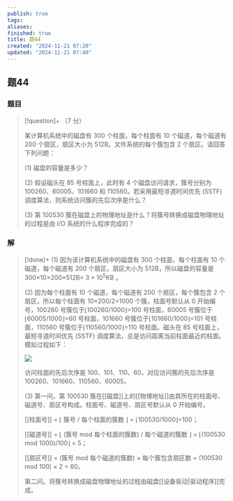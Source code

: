 ```yaml
---
publish: true
tags: 
aliases: 
finished: true
title: 题44
created: "2024-11-21 07:20"
updated: "2024-11-21 07:40"
---
```

## 题44
### 题目
> [!question]+
> （7 分）
> 
> 某计算机系统中的磁盘有 300 个柱面，每个柱面有 10 个磁道，每个磁道有 200 个扇区，扇区大小为 512B。文件系统的每个簇包含 2 个扇区。请回答下列问题：
> 
> (1) 磁盘的容量是多少？
> 
> (2) 假设磁头在 85 号柱面上，此时有 4 个磁盘访问请求，簇号分别为 100260、60005、101660 和 110560。若采用最短寻道时间优先 (SSTF) 调度算法，则系统访问簇的先后次序是什么？
> 
> (3) 第 100530 簇在磁盘上的物理地址是什么？将簇号转换成磁盘物理地址的过程是由 I/O 系统的什么程序完成的？
### 解
> [!done]+
> (1) 因为该计算机系统中的磁盘有 300 个柱面，每个柱面有 10 个磁道，每个磁道有 200 个扇区，扇区大小为 512B，所以磁盘的容量是 300×10×200×512B= $3\times10^5\text{KB}$ 。
> 
> (2) 因为每个柱面有 10 个磁道，每个磁道有 200 个扇区，每个簇包含 2 个扇区，所以每个柱面有 10×200/2=1000 个簇，柱面号默认从 0 开始编号，100260 号簇位于⌊100260/1000⌋=100 号柱面，60005 号簇位于⌊60005/1000⌋=60 号柱面，101660 号簇位于⌊101660/1000⌋=101 号柱面，110560 号簇位于⌊110560/1000⌋=110 号柱面。磁头在 85 号柱面上，最短寻道时间优先 (SSTF) 调度算法，总是访问距离当前柱面最近的柱面。模拟过程如下：
> 
> ![](https://pica.zhimg.com/v2-a7f9fe8a4fd8003fd8518ae489e34828_r.jpg)
> 
> 访问柱面的先后次序是 100、101、110、60，对应访问簇的先后次序是 100260、101660、110560、60005。
> 
> (3) 第一问。第 100530 簇在[[磁盘]]上的[[物理地址]]由其所在的柱面号、磁道号、扇区号构成。柱面号、磁道号、扇区号默认从 0 开始编号。
> 
> [[柱面号]] = ⌊ 簇号 / 每个柱面的簇数 ⌋ = ⌊100530/1000⌋=100；
> 
> [[磁道号]] = ⌊ (簇号 mod 每个柱面的簇数) / 每个磁道的簇数 ⌋ = ⌊(100530 mod 1000)/100⌋ = 5；
> 
> [[扇区号]] = (簇号 mod 每个磁道的簇数) × 每个簇包含扇区数 = (100530 mod 100) × 2 = 60。
> 
> 第二问。将簇号转换成磁盘物理地址的过程由磁盘[[设备驱动|驱动程序]]完成。
